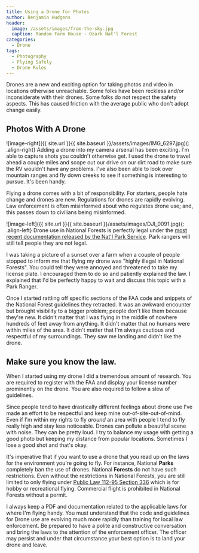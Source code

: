 ```yaml
---
title: Using a Drone for Photos
author: Benjamin Hudgens
header:
  image: /assets/images/from-the-sky.jpg
  caption: Random Farm House - Ozark Nat'l Forest
categories:
  - Drone
tags:
  - Photography
  - Flying Safely
  - Drone Rules
---
```


Drones are a new and exciting option for taking photos and video in locations otherwise unreachable.  Some folks have been reckless and/or inconsiderate with their drones.  Some folks do not respect the safety aspects.  This has caused friction with the average public who don't adopt change easily.

## Photos With A Drone

![image-right]({{ site.url }}{{ site.baseurl }}/assets/images/IMG_6297.jpg){: .align-right}
Adding a drone into my camera arsenal has been exciting.  I'm able to capture shots you couldn't otherwise get.  I used the drone to travel ahead a couple miles and scope out our drive on our dirt road to make sure the RV wouldn't have any problems.  I've also been able to look over mountain ranges and fly down creeks to see if something is interesting to pursue.  It's been handy.

Flying a drone comes with a bit of responsibility.  For starters, people hate change and drones are new.  Regulations for drones are rapidly evolving.  Law enforcement is often misinformed about who regulates drone use; and, this passes down to civilians being misinformed.  

![image-left]({{ site.url }}{{ site.baseurl }}/assets/images/DJI_0091.jpg){: .align-left}
Drone use in National Forests is perfectly legal under the [most recent documentation released by the Nat'l Park Service](https://www.fs.fed.us/science-technology/fire/unmanned-aircraft-systems).  Park rangers will still tell people they are not legal.

I was taking a picture of a sunset over a farm when a couple of people stopped to inform me that flying my drone was "highly illegal in National Forests".  You could tell they were annoyed and threatened to take my license plate.  I encouraged them to do so and patiently explained the law.  I explained that I'd be perfectly happy to wait and discuss this topic with a Park Ranger.  

Once I started rattling off specific sections of the FAA code and snippets of the National Forest guidelines they retracted.  It was an awkward encounter but brought visibility to a bigger problem; people don't like them because they're new.  It didn't matter that I was flying in the middle of nowhere hundreds of feet away from anything.  It didn't matter that no humans were within miles of the area.  It didn't matter that I'm always cautious and respectful of my surroundings.  They saw me landing and didn't like the drone.

## Make sure you know the law.

When I started using my drone I did a tremendous amount of research.  You are required to register with the FAA and display your license number prominently on the drone.  You are also required to follow a slew of guidelines.

Since people tend to have drastically different feelings about drone use I've made an effort to be respectful and keep mine out-of-site-out-of-mind.  Even if I'm within my rights to fly _around_ an area with people I tend to fly really high and stay less noticeable.  Drones can pollute a beautiful scene with noise.  They can be pretty loud.  I try to balance my usage with getting a good photo but keeping my distance from popular locations.  Sometimes I lose a good shot and that's okay.

It's imperative that if you want to use a drone that you read up on the laws for the environment you're going to fly.  For instance, National **Parks** completely ban the use of drones.  National **Forests** do not have such restrictions.  Even without the restrictions in National Forests, you are still limited to only flying under [Public Law 112-95 Section 336](https://www.faa.gov/uas/faqs/#ffr) which is for hobby or recreational flying.  Commercial flight is prohibited in National Forests without a permit.

I always keep a PDF and documentation related to the applicable laws for where I'm flying handy.  You must understand that the code and guidelines for Drone use are evolving much more rapidly than training for local law enforcement.  Be prepared to have a polite and constructive conversation and bring the laws to the attention of the enforcement officer.  The officer may persist and under that circumstance your best option is to land your drone and leave.
